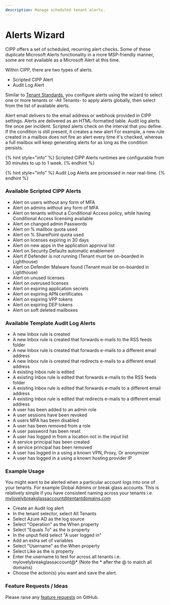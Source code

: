 ```yaml
---
description: Manage scheduled tenant alerts.
---
```


# Alerts Wizard

CIPP offers a set of scheduled, recurring alert checks. Some of these duplicate Microsoft Alerts functionality in a more MSP-friendly manner, some are not available as a Microsoft Alert at this time.

Within CIPP, there are two types of alerts.

* Scripted CIPP Alert
* Audit Log Alert

Similar to [Tenant Standards](../standards/edit-standards.md#meet-the-standards), you configure alerts using the wizard to select one or more tenants or -All Tenants- to apply alerts globally, then select from the list of available alerts.

Alert email delivers to the email address or webhook provided in CIPP settings. Alerts are delivered as an HTML-formatted table.
Audit log alerts fire once per incident.
Scripted alerts check on the interval that you define. If the condition is still present, it creates a new alert
For example, a new rule created in a mailbox does not fire an alert every time it's checked, whereas a full mailbox will keep generating alerts for as long as the condition persists.

{% hint style="info" %}
Scripted CIPP Alerts runtimes are configurable from 30 minutes to up to 1 week.
{% endhint %}

{% hint style="info" %}
Audit Log Alerts are processed in near real-time.
{% endhint %}

### Available Scripted CIPP Alerts

* Alert on users without any form of MFA
* Alert on admins without any form of MFA
* Alert on tenants without a Conditional Access policy, while having Conditional Access licensing available
* Alert on changed admin Passwords
* Alert on % mailbox quota used
* Alert on % SharePoint quota used
* Alert on licenses expiring in 30 days
* Alert on new apps in the application approval list
* Alert on Security Defaults automatic enablement
* Alert if Defender is not running (Tenant must be on-boarded in Lighthouse)
* Alert on Defender Malware found (Tenant must be on-boarded in Lighthouse)
* Alert on unused licenses
* Alert on overused licenses
* Alert on expiring application secrets
* Alert on expiring APN certificates
* Alert on expiring VPP tokens
* Alert on expiring DEP tokens
* Alert on soft deleted mailboxes

### Available Template Audit Log Alerts

* A new Inbox rule is created
* A new Inbox rule is created that forwards e-mails to the RSS feeds folder
* A new Inbox rule is created that forwards e-mails to a different email address
* A new Inbox rule is created that redirects e-mails to a different email address
* A existing Inbox rule is edited
* A existing Inbox rule is edited that forwards e-mails to the RSS feeds folder
* A existing Inbox rule is edited that forwards e-mails to a different email address
* A existing Inbox rule is edited that redirects e-mails to a different email address
* A user has been added to an admin role
* A user sessions have been revoked
* A users MFA has been disabled
* A user has been removed from a role
* A user password has been reset
* A user has logged in from a location not in the input list
* A service principal has been created
* A service principal has been removed
* A user has logged in a using a known VPN, Proxy, Or anonymizer
* A user has logged in a using a known hosting provider IP

### Example Usage
You might want to be alerted when a particular account logs into one of your tenants. For example Global Admins or break glass accounts. This is relatively simple if you have consistent naming across your tenants i.e. mylovelybreakglassaccount@tentantdomains.com

* Create an Audit log alert
* In the tenant selector, select All Tenants
* Select Azure AD as the log source
* Select "Operation" as the When property
* Select "Equals To" as the is property
* In the unput field select "A user logged in"
* Add an extra set of variables
* Select "Username" as the When property
* Select Like as the is property
* Enter the username to test for across all tenants i.e. mylovelybreakglassaccount@* (Note the * after the @ to match all domains)
* Choose the action(s) you want and save the alert.

### Feature Requests / Ideas

Please raise any [feature requests](https://github.com/KelvinTegelaar/CIPP/issues/new?assignees=\&labels=enhancement%2Cno-priority\&projects=\&template=feature.yml\&title=%5BFeature+Request%5D%3A+) on GitHub.

